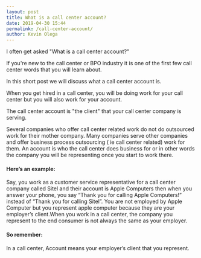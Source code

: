 ```yaml
--- 
layout: post 
title: What is a call center account?
date: 2019-04-30 15:44
permalink: /call-center-account/ 
author: Kevin Olega 
--- 
```

I often get asked "What is a call center account?"

If you're new to the call center or BPO industry it is one of the first few call center words that you will learn about.

In this short post we will discuss what a call center account is.

When you get hired in a call center, you will be doing work for your call center but you will also work for your account.

The call center account is "the client" that your call center company is serving.

Several companies who offer call center related work do not do outsourced work for their mother company. Many companies serve other companies and offer business process outsourcing ( ie call center related) work for them. An account is who the call center does business for or in other words the company you will be representing once you start to work there.

#### Here’s an example:

Say, you work as a customer service representative for a call center company called Sitel and their account is Apple Computers then when you answer your phone, you say “Thank you for calling Apple Computers!” instead of “Thank you for calling Sitel”. You are not employed by Apple Computer but you represent apple computer because they are your employer’s client.When you work in a call center, the company you represent to the end consumer is not always the same as your employer.

#### So remember:

In a call center, Account means your employer’s client that you represent.
